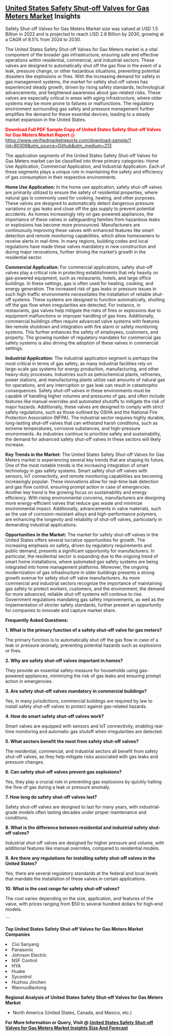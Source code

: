 <h2><a href="https://www.verifiedmarketreports.com/download-sample/?rid=80309&amp;utm_source=Github&amp;utm_medium=213" target="_blank">United States Safety Shut-off Valves for Gas Meters Market</a> Insights</h2><p>Safety Shut-off Valves for Gas Meters Market size was valued at USD 1.5 Billion in 2022 and is projected to reach USD 2.8 Billion by 2030, growing at a CAGR of 8.5% from 2024 to 2030.</p><p><p>The United States Safety Shut-off Valves for Gas Meters market is a vital component of the broader gas infrastructure, ensuring safe and effective operations within residential, commercial, and industrial sectors. These valves are designed to automatically shut off the gas flow in the event of a leak, pressure change, or other hazardous situations, preventing potential disasters like explosions or fires. With the increasing demand for safety in gas management systems, the market for safety shut-off valves has experienced steady growth, driven by rising safety standards, technological advancements, and heightened awareness about gas-related risks. These valves are especially critical in areas with aging infrastructure, where older systems may be more prone to failures or malfunctions. The regulatory environment surrounding gas safety and pressure management further amplifies the demand for these essential devices, leading to a steady market expansion in the United States. <p><span class=""><span style="color: #ff0000;"><strong>Download Full PDF Sample Copy of United States Safety Shut-off Valves for Gas Meters Market Report</strong> @ </span><a href="https://www.verifiedmarketreports.com/download-sample/?rid=80309&amp;utm_source=Github&amp;utm_medium=213" target="_blank">https://www.verifiedmarketreports.com/download-sample/?rid=80309&amp;utm_source=Github&amp;utm_medium=213</a></span></p>The application segments of the United States Safety Shut-off Valves for Gas Meters market can be classified into three primary categories: Home Use Application, Commercial Application, and Industrial Application. Each of these segments plays a unique role in maintaining the safety and efficiency of gas consumption in their respective environments.<p><strong>Home Use Application:</strong> In the home use application, safety shut-off valves are primarily utilized to ensure the safety of residential properties, where natural gas is commonly used for cooking, heating, and other purposes. These valves are designed to automatically detect dangerous pressure variations or gas leaks and close off the gas supply to prevent potential accidents. As homes increasingly rely on gas-powered appliances, the importance of these valves in safeguarding families from hazardous leaks or explosions has become more pronounced. Manufacturers are continuously improving these valves with enhanced features like smart detection and remote monitoring capabilities, which allow homeowners to receive alerts in real-time. In many regions, building codes and local regulations have made these valves mandatory in new construction and during major renovations, further driving the market’s growth in the residential sector. <p><strong>Commercial Application:</strong> For commercial applications, safety shut-off valves play a critical role in protecting establishments that rely heavily on gas-powered equipment, such as restaurants, hotels, and large office buildings. In these settings, gas is often used for heating, cooking, and energy generation. The increased risk of gas leaks or pressure issues in such high-traffic environments necessitates the installation of reliable shut-off systems. These systems are designed to function automatically, shutting off the gas flow when irregularities are detected. For instance, in restaurants, gas valves help mitigate the risks of fires or explosions due to equipment malfunctions or improper handling of gas lines. Additionally, commercial buildings often require advanced valve systems with features like remote shutdown and integration with fire alarm or safety monitoring systems. This further enhances the safety of employees, customers, and property. The growing number of regulatory mandates for commercial gas safety systems is also driving the adoption of these valves in commercial settings.<p><strong>Industrial Application:</strong> The industrial application segment is perhaps the most critical in terms of gas safety, as many industrial facilities rely on large-scale gas systems for energy production, manufacturing, and other heavy-duty processes. Industries such as petrochemical plants, refineries, power stations, and manufacturing plants utilize vast amounts of natural gas for operations, and any interruption or gas leak can result in catastrophic consequences. Safety shut-off valves in these environments must be capable of handling higher volumes and pressures of gas, and often include features like manual overrides and automated shutoffs to mitigate the risk of major hazards. Additionally, these valves are designed to comply with strict safety regulations, such as those outlined by OSHA and the National Fire Protection Association (NFPA). The industrial sector requires highly durable, long-lasting shut-off valves that can withstand harsh conditions, such as extreme temperatures, corrosive substances, and high-pressure environments. As industries continue to prioritize safety and sustainability, the demand for advanced safety shut-off valves in these sectors will likely increase.<p><strong>Key Trends in the Market:</strong> The United States Safety Shut-off Valves for Gas Meters market is experiencing several key trends that are shaping its future. One of the most notable trends is the increasing integration of smart technology in gas safety systems. Smart safety shut-off valves with sensors, IoT connectivity, and remote monitoring capabilities are becoming increasingly popular. These innovations allow for real-time leak detection and gas flow control, ensuring prompt action in case of emergencies. Another key trend is the growing focus on sustainability and energy efficiency. With rising environmental concerns, manufacturers are designing more energy-efficient valves that reduce gas waste and minimize environmental impact. Additionally, advancements in valve materials, such as the use of corrosion-resistant alloys and high-performance polymers, are enhancing the longevity and reliability of shut-off valves, particularly in demanding industrial applications.<p><strong>Opportunities in the Market:</strong> The market for safety shut-off valves in the United States offers several lucrative opportunities for growth. The increasing emphasis on safety, driven by regulatory requirements and public demand, presents a significant opportunity for manufacturers. In particular, the residential sector is expanding due to the ongoing trend of smart home installations, where automated gas safety systems are being integrated into home management platforms. Moreover, the ongoing modernization of gas infrastructure in older buildings presents a strong growth avenue for safety shut-off valve manufacturers. As more commercial and industrial sectors recognize the importance of maintaining gas safety to protect workers, customers, and the environment, the demand for more advanced, reliable shut-off systems will continue to rise. Government regulations mandating gas safety improvements, as well as the implementation of stricter safety standards, further present an opportunity for companies to innovate and capture market share.<p><strong>Frequently Asked Questions:</strong></p><p><strong>1. What is the primary function of a safety shut-off valve for gas meters?</strong></p><p>The primary function is to automatically shut off the gas flow in case of a leak or pressure anomaly, preventing potential hazards such as explosions or fires.</p><p><strong>2. Why are safety shut-off valves important in homes?</strong></p><p>They provide an essential safety measure for households using gas-powered appliances, minimizing the risk of gas leaks and ensuring prompt action in emergencies.</p><p><strong>3. Are safety shut-off valves mandatory in commercial buildings?</strong></p><p>Yes, in many jurisdictions, commercial buildings are required by law to install safety shut-off valves to protect against gas-related hazards.</p><p><strong>4. How do smart safety shut-off valves work?</strong></p><p>Smart valves are equipped with sensors and IoT connectivity, enabling real-time monitoring and automatic gas shutoff when irregularities are detected.</p><p><strong>5. What sectors benefit the most from safety shut-off valves?</strong></p><p>The residential, commercial, and industrial sectors all benefit from safety shut-off valves, as they help mitigate risks associated with gas leaks and pressure changes.</p><p><strong>6. Can safety shut-off valves prevent gas explosions?</strong></p><p>Yes, they play a crucial role in preventing gas explosions by quickly halting the flow of gas during a leak or pressure anomaly.</p><p><strong>7. How long do safety shut-off valves last?</strong></p><p>Safety shut-off valves are designed to last for many years, with industrial-grade models often lasting decades under proper maintenance and conditions.</p><p><strong>8. What is the difference between residential and industrial safety shut-off valves?</strong></p><p>Industrial shut-off valves are designed for higher pressure and volume, with additional features like manual overrides, compared to residential models.</p><p><strong>9. Are there any regulations for installing safety shut-off valves in the United States?</strong></p><p>Yes, there are several regulatory standards at the federal and local levels that mandate the installation of these valves in certain applications.</p><p><strong>10. What is the cost range for safety shut-off valves?</strong></p><p>The cost varies depending on the size, application, and features of the valve, with prices ranging from $50 to several hundred dollars for high-end models.</p>```</p><p><strong>Top United States Safety Shut-off Valves for Gas Meters Market Companies</strong></p><div data-test-id=""><p><li>Cixi Sanyang</li><li> Panasonic</li><li> Johnson Electric</li><li> NSF Control</li><li> HYA</li><li> Huake</li><li> Sycontrol</li><li> Huzhou Jinchen</li><li> WannuoBaotong</li></p><div><strong>Regional Analysis of&nbsp;United States Safety Shut-off Valves for Gas Meters Market</strong></div><ul><li dir="ltr"><p dir="ltr">North America&nbsp;(United States, Canada, and Mexico, etc.)</p></li></ul><p><strong>For More Information or Query, Visit @&nbsp;</strong><strong><a href="https://www.verifiedmarketreports.com/product/global-safety-shut-off-valves-for-gas-meters-market-growth-2019-2024/?utm_source=Github&amp;utm_medium=213" target="_blank">United States Safety Shut-off Valves for Gas Meters Market Insights Size And Forecast</a></strong></p></div>
